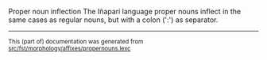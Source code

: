 Proper noun inflection
The Iñapari language proper nouns inflect in the same cases as regular
nouns, but with a colon (':') as separator.

* * *

<small>This (part of) documentation was generated from [src/fst/morphology/affixes/propernouns.lexc](https://github.com/giellalt/lang-inp/blob/main/src/fst/morphology/affixes/propernouns.lexc)</small>
